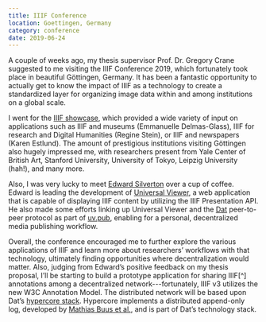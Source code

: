 ```yaml
---
title: IIIF Conference
location: Goettingen, Germany
category: conference
date: 2019-06-24
---
```


A couple of weeks ago, my thesis supervisor Prof. Dr. Gregory Crane suggested to me visiting the IIIF Conference 2019, which fortunately took place in beautiful Göttingen, Germany. It has been a fantastic opportunity to actually get to know the impact of IIIF as a technology to create a standardized layer for organizing image data within and among institutions on a global scale.

I went for the [IIIF showcase](https://iiif.io/event/2019/goettingen/showcase/), which provided a wide variety of input on applications such as IIIF and museums (Emmanuelle Delmas-Glass), IIIF for research and Digital Humanities (Regine Stein), or IIIF and newspapers (Karen Estlund). The amount of prestigious institutions visiting Göttingen also hugely impressed me, with researchers present from Yale Center of British Art, Stanford University, University of Tokyo, Leipzig University (hah!), and many more.

Also, I was very lucky to meet [Edward Silverton](https://twitter.com/edsilv) over a cup of coffee. Edward is leading the development of [Universal Viewer](https://universalviewer.io/), a web application that is capable of displaying IIIF content by utilizing the IIIF Presentation API. He also made some efforts linking up Universal Viewer and the [Dat](https://dat.foundation/) peer-to-peer protocol as part of [uv.pub](https://github.com/UniversalViewer/uv.pub), enabling for a personal, decentralized media publishing workflow.

Overall, the conference encouraged me to further explore the various applications of IIIF and learn more about researchers’ workflows with that technology, ultimately finding opportunities where decentralization would matter. Also, judging from Edward’s positive feedback on my thesis proposal, I’ll be starting to build a prototype application for sharing IIIF[^] annotations among a decentralized network---fortunately, IIIF v3 utilizes the new W3C Annotation Model. The distributed network will be based upon Dat’s [hypercore stack](https://github.com/mafintosh/hypercore). Hypercore implements a distributed append-only log, developed by [Mathias Buus et al.](https://github.com/datprotocol/DEPs/blob/master/proposals/0002-hypercore.md), and is part of Dat’s technology stack.
